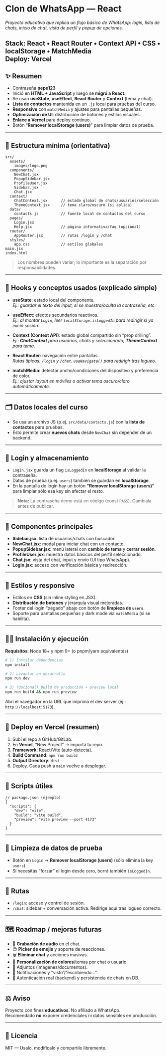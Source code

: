 # **Clon de WhatsApp — React**

_Proyecto educativo que replica un flujo básico de WhatsApp: login, lista de chats, inicio de chat, vista de perfil y popup de opciones._

**Stack:** React • React Router • Context API • CSS • localStorage • MatchMedia  
**Deploy:** Vercel
---

## ✨ Resumen

- Contraseña **pepe123**
- Inició en **HTML + JavaScript** y luego se **migró a React**.  
- Se usan **useState**, **useEffect**, **React Router** y **Context** (tema y chat).  
- **Lista de contactos** mantenida en un `.js` local para pruebas del curso.  
- **Responsive** con `matchMedia` y ajustes para pantallas pequeñas.  
- **Optimización de UI**: distribución de botones y estilos visuales.  
- **Enlace a Vercel** para deploy continuo.  
- Botón “**Remover localStorage (users)**” para limpiar datos de prueba.

---

## 📁 Estructura mínima (orientativa)

```
src/
  assets/
    images/logo.png
  components/
    NewChat.jsx
    PopupSidebar.jsx
    ProfileUser.jsx
    Sidebar.jsx
    Chat.jsx
  context/
    ChatContext.jsx      // estado global de chats/usuarios/selección
    ThemeContext.jsx     // tema claro/oscuro (si aplica)
  data/
    contacts.js          // fuente local de contactos del curso
  pages/
    Login.jsx
    Help.jsx             // página informativa/faq (opcional)
  router/
    AppRouter.jsx        // rutas /login y /chat
  styles/
    app.css              // estilos globales
main.jsx
index.html
```

> Los nombres pueden variar; lo importante es la separación por responsabilidades.

---

## 🧠 Hooks y conceptos usados (explicado simple)

- **useState**: estado local del componente.  
  _Ej.: guardar el texto del input, si se muestra/oculta la contraseña, etc._

- **useEffect**: efectos secundarios reactivos.  
  _Ej.: al montar `Login`, leer `localStorage.isLoggedIn` para redirigir si ya inició sesión._

- **Context (Context API)**: estado global compartido sin “prop drilling”.  
  _Ej.: **ChatContext** para usuarios, chats y seleccionado; **ThemeContext** para tema._

- **React Router**: navegación entre pantallas.  
  _Rutas típicas: `/login` y `/chat`. `useNavigate()` para redirigir tras logueo._

- **matchMedia**: detectar ancho/condiciones del dispositivo y preferencia de color.  
  _Ej.: ajustar layout en móviles o activar tema oscuro/claro automáticamente._

---

## 🗂️ Datos locales del curso

- Se usa un archivo JS (p.ej. `src/data/contacts.js`) con la **lista de contactos** para pruebas.  
- Esto permite crear **nuevos chats** desde `NewChat` sin depender de un backend.

---

## 🔐 Login y almacenamiento

- `Login.jsx` guarda un flag `isLoggedIn` en **localStorage** al validar la contraseña.  
- Datos de prueba (p.ej. `users`) también se guardan en **localStorage**.  
- En la pantalla de login hay un botón **“Remover localStorage (users)”** para limpiar sólo esa key sin afectar el resto.

> **Nota:** La contraseña demo está en código (const `PASS`). Cambiala antes de publicar.

---

## 🧩 Componentes principales

- **Sidebar.jsx**: lista de usuarios/chats con buscador.  
- **NewChat.jsx**: modal para iniciar chat con un contacto.  
- **PopupSidebar.jsx**: menú lateral con **cambio de tema** y **cerrar sesión**.  
- **ProfileUser.jsx**: muestra datos básicos del perfil seleccionado.  
- **Chat.jsx**: vista del chat, input y envío (UI tipo WhatsApp).  
- **Login.jsx**: acceso con verificación básica y redirección.

---

## 🎨 Estilos y responsive

- Estilos en **CSS** (sin inline styling en JSX).  
- **Distribución de botones** y jerarquía visual mejoradas.  
- Footer del login “pegado” abajo con botón de **limpieza de `users`**.  
- Soporte para pantallas pequeñas y dark mode vía `matchMedia` (si se habilita).

---

## 🏃‍♂️ Instalación y ejecución

**Requisitos**: Node 18+ y npm 9+ (o pnpm/yarn equivalentes)

```bash
# 1) Instalar dependencias
npm install

# 2) Levantar en desarrollo
npm run dev

# 3) (Opcional) Build de producción + preview local
npm run build && npm run preview
```

Abrí el navegador en la URL que imprima el dev server (ej.: `http://localhost:5173`).

---

## 🚀 Deploy en Vercel (resumen)

1. Subí el repo a GitHub/GitLab.  
2. En **Vercel**, “New Project” → importá tu repo.  
3. **Framework**: React/Vite (auto-detecta).  
4. **Build Command**: `npm run build`  
5. **Output Directory**: `dist`  
6. Deploy. Cada push a `main` vuelve a desplegar.

---

## 🔧 Scripts útiles

```jsonc
// package.json (ejemplo)
{
  "scripts": {
    "dev": "vite",
    "build": "vite build",
    "preview": "vite preview --port 4173"
  }
}
```

---

## 🧹 Limpieza de datos de prueba

- Botón en `Login` → **Remover localStorage (users)** (sólo elimina la key `users`).  
- Si necesitás “forzar” el login desde cero, borrá también `isLoggedIn`.

---

## 🧭 Rutas

- `/login`: acceso y control de sesión.  
- `/chat`: sidebar + conversación activa. Redirige aquí tras logueo correcto.

---

## 🗺️ Roadmap / mejoras futuras

- 🎤 **Grabación de audio** en el chat.  
- 😊 **Picker de emojis** y soporte de reacciones.  
- 🗑️ **Eliminar chat** y acciones masivas.  
- 🎨 **Personalización de colores**/temas por chat o usuario.  
- 📎 Adjuntos (imágenes/documentos).  
- 🔔 Notificaciones y “visto”/“escribiendo…”.  
- 🔐 Autenticación real (backend) y persistencia de chats en DB.

---

## ⚖️ Aviso

Proyecto con fines **educativos**. No afiliado a WhatsApp.  
Recomendado **no** exponer credenciales ni datos sensibles en producción.

---

## 📄 Licencia

MIT — Usalo, modificalo y compartilo libremente.
